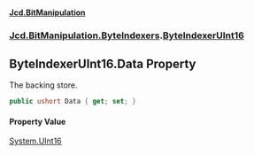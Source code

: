 #### [Jcd.BitManipulation](index.md 'index')
### [Jcd.BitManipulation.ByteIndexers](Jcd.BitManipulation.ByteIndexers.md 'Jcd.BitManipulation.ByteIndexers').[ByteIndexerUInt16](Jcd.BitManipulation.ByteIndexers.ByteIndexerUInt16.md 'Jcd.BitManipulation.ByteIndexers.ByteIndexerUInt16')

## ByteIndexerUInt16.Data Property

The backing store.

```csharp
public ushort Data { get; set; }
```

#### Property Value
[System.UInt16](https://docs.microsoft.com/en-us/dotnet/api/System.UInt16 'System.UInt16')
